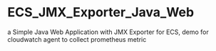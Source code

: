 # ECS_JMX_Exporter_Java_Web
a Simple Java Web Application with JMX Exporter for ECS,  demo for cloudwatch agent to collect prometheus metric

